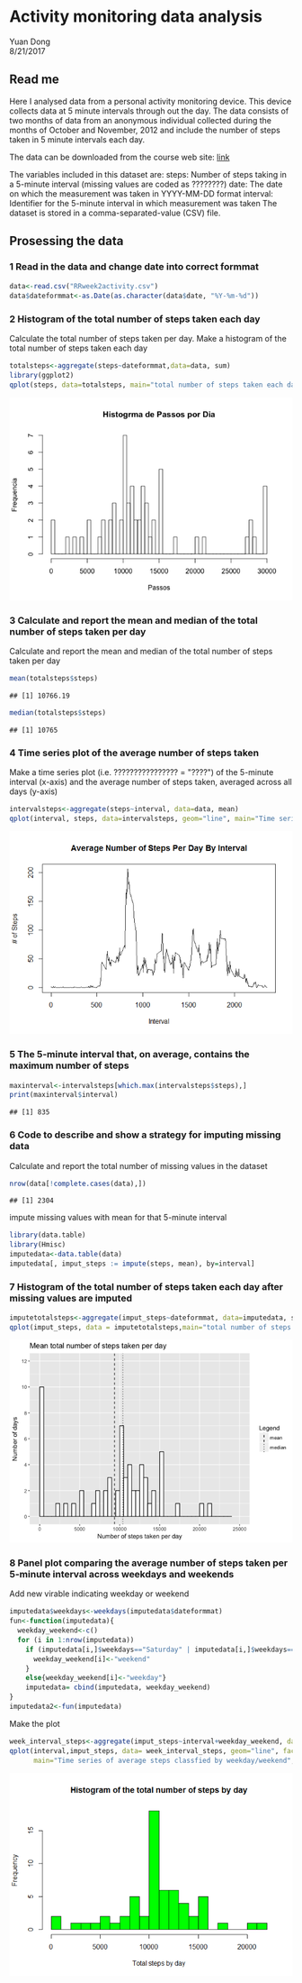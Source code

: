 # Activity monitoring data analysis
Yuan Dong  
8/21/2017  



## Read me
Here I analysed data from a personal activity monitoring device. This device collects data at 5 minute intervals through out the day. The data consists of two months of data from an anonymous individual collected during the months of October and November, 2012 and include the number of steps taken in 5 minute intervals each day.

The data can be downloaded from the course web site:
[link](https://d396qusza40orc.cloudfront.net/repdata%2Fdata%2Factivity.zip)

The variables included in this dataset are:
steps: Number of steps taking in a 5-minute interval (missing values are coded as ????????)
date: The date on which the measurement was taken in YYYY-MM-DD format
interval: Identifier for the 5-minute interval in which measurement was taken
The dataset is stored in a comma-separated-value (CSV) file.

## Prosessing the data
### 1 Read in the data and change date into correct formmat

```r
data<-read.csv("RRweek2activity.csv")
data$dateformmat<-as.Date(as.character(data$date, "%Y-%m-%d"))
```

### 2 Histogram of the total number of steps taken each day
Calculate the total number of steps taken per day.
Make a histogram of the total number of steps taken each day

```r
totalsteps<-aggregate(steps~dateformmat,data=data, sum)
library(ggplot2)
qplot(steps, data=totalsteps, main="total number of steps taken each day", xlab="total steps")
```

![](PA1_template_files/figure-html/unnamed-chunk-1-1.png)<!-- -->

### 3 Calculate and report the mean and median of the total number of steps taken per day
Calculate and report the mean and median of the total number of steps taken per day

```r
mean(totalsteps$steps)
```

```
## [1] 10766.19
```

```r
median(totalsteps$steps)
```

```
## [1] 10765
```


### 4 Time series plot of the average number of steps taken
Make a time series plot (i.e. ???????????????? = "????") of the 5-minute interval (x-axis) and the average number of steps taken, averaged across all days (y-axis)

```r
intervalsteps<-aggregate(steps~interval, data=data, mean)
qplot(interval, steps, data=intervalsteps, geom="line", main="Time series of average steps", ylab="average steps")
```

![](PA1_template_files/figure-html/unnamed-chunk-3-1.png)<!-- -->

### 5 The 5-minute interval that, on average, contains the maximum number of steps

```r
maxinterval<-intervalsteps[which.max(intervalsteps$steps),]
print(maxinterval$interval)
```

```
## [1] 835
```

### 6 Code to describe and show a strategy for imputing missing data
Calculate and report the total number of missing values in the dataset

```r
nrow(data[!complete.cases(data),])
```

```
## [1] 2304
```

impute missing values with mean for that 5-minute interval

```r
library(data.table)
library(Hmisc)
imputedata<-data.table(data)
imputedata[, imput_steps := impute(steps, mean), by=interval]
```

### 7 Histogram of the total number of steps taken each day after missing values are imputed

```r
imputetotalsteps<-aggregate(imput_steps~dateformmat, data=imputedata, sum)
qplot(imput_steps, data = imputetotalsteps,main="total number of steps taken each day", xlab="total steps(imputed missing values)")
```

![](PA1_template_files/figure-html/unnamed-chunk-7-1.png)<!-- -->

### 8 Panel plot comparing the average number of steps taken per 5-minute interval across weekdays and weekends
Add new virable indicating weekday or weekend

```r
imputedata$weekdays<-weekdays(imputedata$dateformmat)
fun<-function(imputedata){
  weekday_weekend<-c()
  for (i in 1:nrow(imputedata))
    if (imputedata[i,]$weekdays=="Saturday" | imputedata[i,]$weekdays=="Sunday"){
      weekday_weekend[i]<-"weekend"
    } 
    else{weekday_weekend[i]<-"weekday"}
    imputedata= cbind(imputedata, weekday_weekend)
}
imputedata2<-fun(imputedata)
```
Make the plot

```r
week_interval_steps<-aggregate(imput_steps~interval+weekday_weekend, data=imputedata2, mean)
qplot(interval,imput_steps, data= week_interval_steps, geom="line", facets = .~weekday_weekend,
      main="Time series of average steps classfied by weekday/weekend", ylab="average steps(imputed missing values)")
```

![](PA1_template_files/figure-html/unnamed-chunk-9-1.png)<!-- -->
